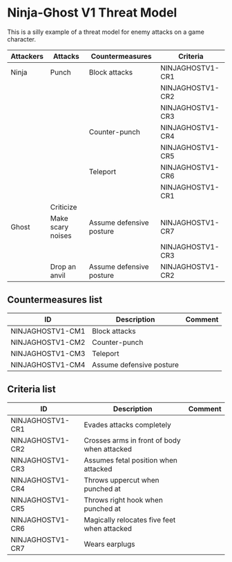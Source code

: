 <!-- generated by docgen.py. See: https://github.com/OpenBitcoinPrivacyProject/threat-model-scoring-system -->
Ninja-Ghost V1 Threat Model
===========================
This is a silly example of a threat model for enemy attacks on a game character.

Attackers | Attacks | Countermeasures | Criteria
--- | --- | --- | ---
Ninja | Punch | Block attacks | NINJAGHOSTV1-CR1
    |     |     | NINJAGHOSTV1-CR2
    |     |     | NINJAGHOSTV1-CR3
    |     | Counter-punch | NINJAGHOSTV1-CR4
    |     |     | NINJAGHOSTV1-CR5
    |     | Teleport | NINJAGHOSTV1-CR6
    |     |     | NINJAGHOSTV1-CR1
    | Criticize |     |    
Ghost | Make scary noises | Assume defensive posture | NINJAGHOSTV1-CR7
    |     |     | NINJAGHOSTV1-CR3
    | Drop an anvil | Assume defensive posture | NINJAGHOSTV1-CR2

## Countermeasures list

ID | Description | Comment
--- | --- | ---
NINJAGHOSTV1-CM1 | Block attacks | 
NINJAGHOSTV1-CM2 | Counter-punch | 
NINJAGHOSTV1-CM3 | Teleport | 
NINJAGHOSTV1-CM4 | Assume defensive posture | 

## Criteria list

ID | Description | Comment
--- | --- | ---
NINJAGHOSTV1-CR1 | Evades attacks completely | 
NINJAGHOSTV1-CR2 | Crosses arms in front of body when attacked | 
NINJAGHOSTV1-CR3 | Assumes fetal position when attacked | 
NINJAGHOSTV1-CR4 | Throws uppercut when punched at | 
NINJAGHOSTV1-CR5 | Throws right hook when punched at | 
NINJAGHOSTV1-CR6 | Magically relocates five feet when attacked | 
NINJAGHOSTV1-CR7 | Wears earplugs | 
